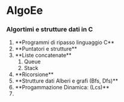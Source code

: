 # AlgoEe

<h3> Algortimi e strutture dati in C </h3>

<ol>
<li>**Programmi di ripasso linguaggio C**</li>
  
<li>**Puntatori e strutture**</li>
  
<li>**Liste concatenate**
<ol>
<li>Queue</li>
<li>Stack</li>
</ol>
  
</li>
<li>**Ricorsione**</li>
<li>**Strutture dati Alberi e grafi (Bfs, Dfs)**</li>
<li>**Progammazione Dinamica: (Lcs)**</li>
<li
**Algoritmi di ordinamento (Selection Sort, Insertion Sort, Merge sort, Quick Sort, Heap Sort, Counting Sort, Radix Sort)**
</li>
</ol>
